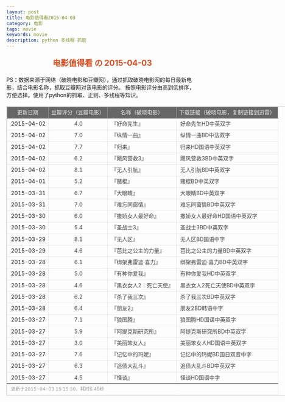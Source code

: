 ```yaml
---
layout: post
title: 电影值得看2015-04-03
category: 电影
tags: movie
keywords: movie 
description: python 多线程 抓取
---
```

<h2 style="text-align:center;color:#D54E21;margin:20px auto">电影值得看 の 2015-04-03</h2>
<div>PS：数据来源于网络（破晓电影和豆瓣网），通过抓取破晓电影网的每日最新电影，结合电影名称，抓取豆瓣网对该电影的评分。
按照电影评分由高到低排序，方便选择。使用了python的抓取、正则、多线程等知识。</div>
<table id="movietb">
	<thead>
		<tr>
			<td min-width="100px">更新日期</td>
			<td min-width="100px">豆瓣评分（豆瓣电影）</td>
			<td min-width="300px">名称（破晓电影）</td>
			<td>下载链接（破晓电影，复制链接到迅雷）</td>
		</tr>
	</thead>
	<tbody>
		<tr>
			<td>2015-04-02</td>
			<td style="color:#FF5138!important;text-align:center;"><a href="http://movie.douban.com/subject/24888079/" target="_blank">4.0</a></td>
			<td>『<a href="http://www.poxiao.com/movie/37677.html" target="_blank">好命先生</a>』</td>
			<td><a href="ftp://5:5@p13.poxiao.com:8202/[www.poxiao.com破晓电影]好命先生HD中英双字.rmvb" target="_blank">好命先生HD中英双字</a></td>
		</tr>
				<tr>
			<td>2015-04-02</td>
			<td style="color:#FF5138!important;text-align:center;"><a href="http://movie.douban.com/subject/21769535/" target="_blank">7.0</a></td>
			<td>『<a href="http://www.poxiao.com/movie/38236.html" target="_blank">纵情一曲</a>』</td>
			<td><a href="ftp://p:p@dz.dl1234.com:8006/[电影天堂www.dy2018.com]纵情一曲BD中法双字.rmvb  " target="_blank">纵情一曲BD中法双字</a></td>
		</tr>
				<tr>
			<td>2015-04-02</td>
			<td style="color:#FF5138!important;text-align:center;"><a href="http://movie.douban.com/subject/21352814/" target="_blank">7.7</a></td>
			<td>『<a href="http://www.poxiao.com/movie/37229.html" target="_blank">归来</a>』</td>
			<td><a href="ftp://8:8@p13.poxiao.com:8202/[www.poxiao.com破晓电影]归来HD国语中英双字.rmvb" target="_blank">归来HD国语中英双字</a></td>
		</tr>
				<tr>
			<td>2015-04-02</td>
			<td style="color:#FF5138!important;text-align:center;"><a href="http://movie.douban.com/subject/20277632/" target="_blank">6.2</a></td>
			<td>『<a href="http://www.poxiao.com/movie/38014.html" target="_blank">飓风营救3</a>』</td>
			<td><a href="ftp://4:4@p13.poxiao.com:8202/[www.poxiao.com破晓电影]飓风营救3BD中英双字.rmvb" target="_blank">飓风营救3BD中英双字</a></td>
		</tr>
				<tr>
			<td>2015-04-02</td>
			<td style="color:#FF5138!important;text-align:center;"><a href="http://movie.douban.com/subject/10754780/" target="_blank">8.1</a></td>
			<td>『<a href="http://www.poxiao.com/movie/38237.html" target="_blank">无人引航</a>』</td>
			<td><a href="ftp://7:7@p13.poxiao.com:8202/[www.poxiao.com破晓电影]无人引航BD中英双字.rmvb" target="_blank">无人引航BD中英双字</a></td>
		</tr>
				<tr>
			<td>2015-04-01</td>
			<td style="color:#FF5138!important;text-align:center;"><a href="http://movie.douban.com/subject/25725759/" target="_blank">5.2</a></td>
			<td>『<a href="http://www.poxiao.com/movie/38226.html" target="_blank">赌棍</a>』</td>
			<td><a href="ftp://3:3@p13.poxiao.com:8202/[www.poxiao.com破晓电影]赌棍BD中英双字.rmvb" target="_blank">赌棍BD中英双字</a></td>
		</tr>
				<tr>
			<td>2015-03-31</td>
			<td style="color:#FF5138!important;text-align:center;"><a href="http://movie.douban.com/subject/3006769/" target="_blank">6.7</a></td>
			<td>『<a href="http://www.poxiao.com/movie/38218.html" target="_blank">大眼睛</a>』</td>
			<td><a href="ftp://1:1@p13.poxiao.com:8202/[www.poxiao.com破晓电影]大眼睛BD中英双字.rmvb" target="_blank">大眼睛BD中英双字</a></td>
		</tr>
				<tr>
			<td>2015-03-31</td>
			<td style="color:#FF5138!important;text-align:center;"><a href="http://movie.douban.com/subject/25853449/" target="_blank">7.0</a></td>
			<td>『<a href="http://www.poxiao.com/movie/38219.html" target="_blank">难忘同窗情</a>』</td>
			<td><a href="ftp://2:2@p13.poxiao.com:8202/[www.poxiao.com破晓电影]难忘同窗情BD中英双字.rmvb" target="_blank">难忘同窗情BD中英双字</a></td>
		</tr>
				<tr>
			<td>2015-03-30</td>
			<td style="color:#FF5138!important;text-align:center;"><a href="http://movie.douban.com/subject/4881607/" target="_blank">6.0</a></td>
			<td>『<a href="http://www.poxiao.com/movie/38002.html" target="_blank">撒娇女人最好命</a>』</td>
			<td><a href="ftp://1:1@p13.poxiao.com:8202/[www.poxiao.com破晓电影]撒娇女人最好命HD国语中英双字.mkv" target="_blank">撒娇女人最好命HD国语中英双字</a></td>
		</tr>
				<tr>
			<td>2015-03-30</td>
			<td style="color:#FF5138!important;text-align:center;"><a href="http://movie.douban.com/subject/3166582/" target="_blank">5.4</a></td>
			<td>『<a href="http://www.poxiao.com/movie/38214.html" target="_blank">圣战士3</a>』</td>
			<td><a href="ftp://7:7@p13.poxiao.com:8202/[www.poxiao.com破晓电影]圣战士3BD中英双字.rmvb" target="_blank">圣战士3BD中英双字</a></td>
		</tr>
				<tr>
			<td>2015-03-29</td>
			<td style="color:#FF5138!important;text-align:center;"><a href="http://movie.douban.com/subject/3804891/" target="_blank">8.1</a></td>
			<td>『<a href="http://www.poxiao.com/movie/28535.html" target="_blank">无人区</a>』</td>
			<td><a href="ftp://6:6@p13.poxiao.com:8202/[www.poxiao.com破晓电影]无人区BD国语中字.rmvb " target="_blank">无人区BD国语中字</a></td>
		</tr>
				<tr>
			<td>2015-03-29</td>
			<td style="color:#FF5138!important;text-align:center;"><a href="http://movie.douban.com/subject/26317748/" target="_blank">4.6</a></td>
			<td>『<a href="http://www.poxiao.com/movie/38210.html" target="_blank">芭比之公主的力量</a>』</td>
			<td><a href="ftp://5:5@p13.poxiao.com:8202/[www.poxiao.com破晓电影]芭比之公主的力量BD中英双字.rmvb" target="_blank">芭比之公主的力量BD中英双字</a></td>
		</tr>
				<tr>
			<td>2015-03-28</td>
			<td style="color:#FF5138!important;text-align:center;"><a href="http://movie.douban.com/subject/25747016/" target="_blank">6.1</a></td>
			<td>『<a href="http://www.poxiao.com/movie/38206.html" target="_blank">绑架弗雷迪·喜力</a>』</td>
			<td><a href="ftp://2:2@p13.poxiao.com:8202/[www.poxiao.com破晓电影]绑架弗雷迪·喜力BD中英双字.rmvb" target="_blank">绑架弗雷迪·喜力BD中英双字</a></td>
		</tr>
				<tr>
			<td>2015-03-28</td>
			<td style="color:#FF5138!important;text-align:center;"><a href="http://movie.douban.com/subject/24743712/" target="_blank">5.0</a></td>
			<td>『<a href="http://www.poxiao.com/movie/38209.html" target="_blank">有种你爱我</a>』</td>
			<td><a href="ftp://4:4@p13.poxiao.com:8202/[www.poxiao.com破晓电影]有种你爱我HD中英双字.rmvb" target="_blank">有种你爱我HD中英双字</a></td>
		</tr>
				<tr>
			<td>2015-03-28</td>
			<td style="color:#FF5138!important;text-align:center;"><a href="http://movie.douban.com/subject/20280040/" target="_blank">4.6</a></td>
			<td>『<a href="http://www.poxiao.com/movie/38205.html" target="_blank">黑衣女人2：死亡天使</a>』</td>
			<td><a href="ftp://1:1@p13.poxiao.com:8202/[www.poxiao.com破晓电影]黑衣女人2死亡天使BD中英双字.rmvb" target="_blank">黑衣女人2死亡天使BD中英双字</a></td>
		</tr>
				<tr>
			<td>2015-03-28</td>
			<td style="color:#FF5138!important;text-align:center;"><a href="http://movie.douban.com/subject/10764850/" target="_blank">6.2</a></td>
			<td>『<a href="http://www.poxiao.com/movie/38204.html" target="_blank">杀了我三次</a>』</td>
			<td><a href="ftp://8:8@p13.poxiao.com:8202/[www.poxiao.com破晓电影]杀了我三次BD中英双字.rmvb" target="_blank">杀了我三次BD中英双字</a></td>
		</tr>
				<tr>
			<td>2015-03-28</td>
			<td style="color:#FF5138!important;text-align:center;"><a href="http://movie.douban.com/subject/10441571/" target="_blank">6.4</a></td>
			<td>『<a href="http://www.poxiao.com/movie/38207.html" target="_blank">朋友2</a>』</td>
			<td><a href="ftp://3:3@p13.poxiao.com:8202/[www.poxiao.com破晓电影]朋友2BD韩语中字.rmvb " target="_blank">朋友2BD韩语中字</a></td>
		</tr>
				<tr>
			<td>2015-03-27</td>
			<td style="color:#FF5138!important;text-align:center;"><a href="http://movie.douban.com/subject/3993588/" target="_blank">7.1</a></td>
			<td>『<a href="http://www.poxiao.com/movie/38202.html" target="_blank">狼图腾</a>』</td>
			<td><a href="ftp://7:7@p13.poxiao.com:8202/[www.poxiao.com破晓电影]狼图腾HD国语中英双字.rmvb" target="_blank">狼图腾HD国语中英双字</a></td>
		</tr>
				<tr>
			<td>2015-03-27</td>
			<td style="color:#FF5138!important;text-align:center;"><a href="http://movie.douban.com/subject/26299479/" target="_blank">5.9</a></td>
			<td>『<a href="http://www.poxiao.com/movie/38199.html" target="_blank">阿提克斯研究所</a>』</td>
			<td><a href="ftp://4:4@p13.poxiao.com:8202/[www.poxiao.com破晓电影]阿提克斯研究所BD中英双字.rmvb" target="_blank">阿提克斯研究所BD中英双字</a></td>
		</tr>
				<tr>
			<td>2015-03-27</td>
			<td style="color:#FF5138!important;text-align:center;"><a href="http://movie.douban.com/subject/25901066/" target="_blank">3.0</a></td>
			<td>『<a href="http://www.poxiao.com/movie/38198.html" target="_blank">美丽笨女人</a>』</td>
			<td><a href="ftp://3:3@p13.poxiao.com:8202/[www.poxiao.com破晓电影]美丽笨女人HD国语中英双字.mkv" target="_blank">美丽笨女人HD国语中英双字</a></td>
		</tr>
				<tr>
			<td>2015-03-27</td>
			<td style="color:#FF5138!important;text-align:center;"><a href="http://movie.douban.com/subject/25790555/" target="_blank">7.6</a></td>
			<td>『<a href="http://www.poxiao.com/movie/38203.html" target="_blank">记忆中的玛妮</a>』</td>
			<td><a href="ftp://6:6@p13.poxiao.com:8202/[www.poxiao.com破晓电影]记忆中的玛妮BD国日双音中字.mkv" target="_blank">记忆中的玛妮BD国日双音中字</a></td>
		</tr>
				<tr>
			<td>2015-03-27</td>
			<td style="color:#FF5138!important;text-align:center;"><a href="http://movie.douban.com/subject/23035067/" target="_blank">6.3</a></td>
			<td>『<a href="http://www.poxiao.com/movie/38200.html" target="_blank">追债大乱斗</a>』</td>
			<td><a href="ftp://5:5@p13.poxiao.com:8202/[www.poxiao.com破晓电影]追债大乱斗BD中英双字.rmvb" target="_blank">追债大乱斗BD中英双字</a></td>
		</tr>
				<tr>
			<td>2015-03-27</td>
			<td style="color:#FF5138!important;text-align:center;"><a href="http://movie.douban.com/subject/22735426/" target="_blank">4.5</a></td>
			<td>『<a href="http://www.poxiao.com/movie/38197.html" target="_blank">怪谈</a>』</td>
			<td><a href="ftp://2:2@p13.poxiao.com:8202/[www.poxiao.com破晓电影]怪谈HD国语中字.mkv" target="_blank">怪谈HD国语中字</a></td>
		</tr>
			</tbody>
	<tfoot>
		<tr>
			<td colspan="4">更新于2015-04-03 15:15:30，耗时6.46秒</td>
		</tr>
	</tfoot>
</table>	<style>
	#movietb {width:790px;border:1px #CCCCCC solid;font-size:14px;margin:20px auto;}
	#movietb td {border:1px #CCCCCC dotted;line-height:24px;vertical-align: middle;}
	#movietb a {text-decoration:none;color:#464646; text-shadow:0 1px 0 #F2F2F2;border:0!important}
	#movietb a:hover {text-decoration:underline;color:#D54E21;}
	#movietb tbody tr:hover{background:#CCC}
	#movietb thead {background-color:#666;color:#eee;text-align:center}
	#movietb tbody {text-align:left;}
	#movietb tbody td {padding-left:10px;}
	#movietb tfoot td,.size {padding-left: 10px;font-size:12px;color:#999}
</style>